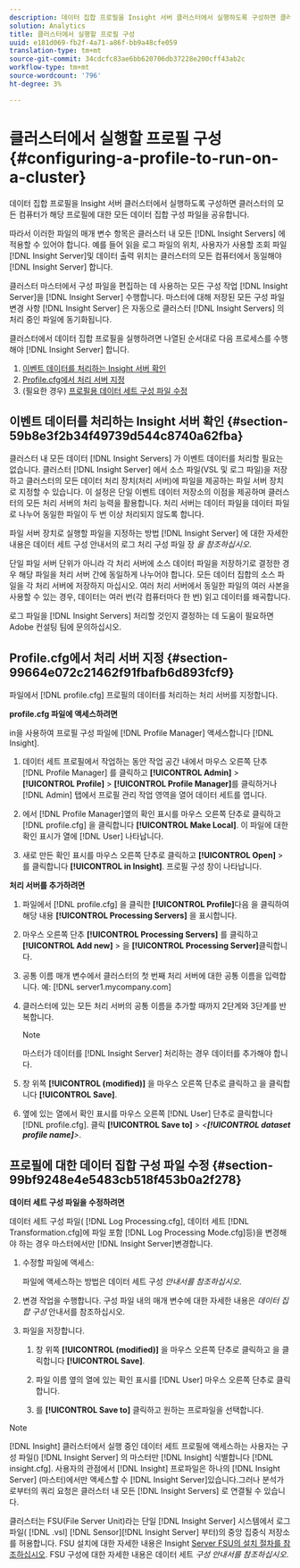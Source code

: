 ```yaml
---
description: 데이터 집합 프로필을 Insight 서버 클러스터에서 실행하도록 구성하면 클러스터의 모든 컴퓨터가 해당 프로필에 대한 모든 데이터 집합 구성 파일을 공유합니다.
solution: Analytics
title: 클러스터에서 실행할 프로필 구성
uuid: e181d069-fb2f-4a71-a86f-bb9a48cfe059
translation-type: tm+mt
source-git-commit: 34cdcfc83ae6bb620706db37228e200cff43ab2c
workflow-type: tm+mt
source-wordcount: '796'
ht-degree: 3%

---
```



# 클러스터에서 실행할 프로필 구성{#configuring-a-profile-to-run-on-a-cluster}

데이터 집합 프로필을 Insight 서버 클러스터에서 실행하도록 구성하면 클러스터의 모든 컴퓨터가 해당 프로필에 대한 모든 데이터 집합 구성 파일을 공유합니다.

따라서 이러한 파일의 매개 변수 항목은 클러스터 내 모든 [!DNL Insight Servers] 에 적용할 수 있어야 합니다. 예를 들어 읽을 로그 파일의 위치, 사용자가 사용할 조회 파일 [!DNL Insight Server]및 데이터 출력 위치는 클러스터의 모든 컴퓨터에서 동일해야 [!DNL Insight Server] 합니다.

클러스터 마스터에서 구성 파일을 편집하는 데 사용하는 모든 구성 작업 [!DNL Insight Server]을 [!DNL Insight Server] 수행합니다. 마스터에 대해 저장된 모든 구성 파일 변경 사항 [!DNL Insight Server] 은 자동으로 클러스터 [!DNL Insight Servers] 의 처리 중인 파일에 동기화됩니다.

클러스터에서 데이터 집합 프로필을 실행하려면 나열된 순서대로 다음 프로세스를 수행해야 [!DNL Insight Server] 합니다.

1. [이벤트 데이터를 처리하는 Insight 서버 확인](../../../../../../home/c-inst-svr/c-install-ins-svr/c-ins-svr-clstrs/c-inst-ins-svr-clstr/c-inst-proc-clstr/c-config-prof-run-clstr.md#section-59b8e3f2b34f49739d544c8740a62fba)
1. [Profile.cfg에서 처리 서버 지정](../../../../../../home/c-inst-svr/c-install-ins-svr/c-ins-svr-clstrs/c-inst-ins-svr-clstr/c-inst-proc-clstr/c-config-prof-run-clstr.md#section-99664e072c21462f91fbafb6d893fcf9)
1. (필요한 경우) [프로필용 데이터 세트 구성 파일 수정](../../../../../../home/c-inst-svr/c-install-ins-svr/c-ins-svr-clstrs/c-inst-ins-svr-clstr/c-inst-proc-clstr/c-config-prof-run-clstr.md#section-99bf9248e4e5483cb518f453b0a2f278)

## 이벤트 데이터를 처리하는 Insight 서버 확인 {#section-59b8e3f2b34f49739d544c8740a62fba}

클러스터 내 모든 데이터 [!DNL Insight Servers] 가 이벤트 데이터를 처리할 필요는 없습니다. 클러스터 [!DNL Insight Server] 에서 소스 파일(VSL 및 로그 파일)을 저장하고 클러스터의 모든 데이터 처리 장치(처리 서버)에 파일을 제공하는 파일 서버 장치로 지정할 수 있습니다. 이 설정은 단일 이벤트 데이터 저장소의 이점을 제공하며 클러스터의 모든 처리 서버의 처리 능력을 활용합니다. 처리 서버는 데이터 파일을 데이터 파일로 나누어 동일한 파일이 두 번 이상 처리되지 않도록 합니다.

파일 서버 장치로 실행할 파일을 지정하는 방법 [!DNL Insight Server] 에 대한 자세한 내용은 데이터 세트 구성 안내서의 로그 처리 구성 파일 장 *을 참조하십시오*.

단일 파일 서버 단위가 아니라 각 처리 서버에 소스 데이터 파일을 저장하기로 결정한 경우 해당 파일을 처리 서버 간에 동일하게 나누어야 합니다. 모든 데이터 집합의 소스 파일을 각 처리 서버에 저장하지 마십시오. 여러 처리 서버에서 동일한 파일의 여러 사본을 사용할 수 있는 경우, 데이터는 여러 번(각 컴퓨터마다 한 번) 읽고 데이터를 왜곡합니다.

로그 파일을 [!DNL Insight Servers] 처리할 것인지 결정하는 데 도움이 필요하면 Adobe 컨설팅 팀에 문의하십시오.

## Profile.cfg에서 처리 서버 지정 {#section-99664e072c21462f91fbafb6d893fcf9}

파일에서 [!DNL profile.cfg] 프로필의 데이터를 처리하는 처리 서버를 지정합니다.

**profile.cfg 파일에 액세스하려면**

in을 사용하여 프로필 구성 파일에 [!DNL Profile Manager] 액세스합니다 [!DNL Insight].

1. 데이터 세트 프로필에서 작업하는 동안 작업 공간 내에서 마우스 오른쪽 단추 [!DNL Profile Manager] 를 클릭하고 **[!UICONTROL Admin]** > **[!UICONTROL Profile]** > **[!UICONTROL Profile Manager]**&#x200B;를 클릭하거나 [!DNL Admin] 탭에서 프로필 관리 작업 영역을 열어 데이터 세트를 엽니다.

1. 에서 [!DNL Profile Manager]옆의 확인 표시를 마우스 오른쪽 단추로 클릭하고 [!DNL profile.cfg] 을 클릭합니다 **[!UICONTROL Make Local]**. 이 파일에 대한 확인 표시가 열에 [!DNL User] 나타납니다.

1. 새로 만든 확인 표시를 마우스 오른쪽 단추로 클릭하고 **[!UICONTROL Open]** > 를 클릭합니다 **[!UICONTROL in Insight]**. 프로필 구성 창이 나타납니다.

**처리 서버를 추가하려면**

1. 파일에서 [!DNL profile.cfg] 을 클릭한 **[!UICONTROL Profile]**&#x200B;다음 을 클릭하여 해당 내용 **[!UICONTROL Processing Servers]** 을 표시합니다.

1. 마우스 오른쪽 단추 **[!UICONTROL Processing Servers]** 를 클릭하고 **[!UICONTROL Add new]** > 을 **[!UICONTROL Processing Server]**&#x200B;클릭합니다.

1. 공통 이름 매개 변수에서 클러스터의 첫 번째 처리 서버에 대한 공통 이름을 입력합니다. 예: [!DNL server1.mycompany.com]
1. 클러스터에 있는 모든 처리 서버의 공통 이름을 추가할 때까지 2단계와 3단계를 반복합니다.

   >[!NOTE]
   >
   >마스터가 데이터를 [!DNL Insight Server] 처리하는 경우 데이터를 추가해야 합니다.

1. 창 위쪽 **[!UICONTROL (modified)]** 을 마우스 오른쪽 단추로 클릭하고 을 클릭합니다 **[!UICONTROL Save]**.

1. 옆에 있는 열에서 확인 표시를 마우스 오른쪽 [!DNL User] 단추로 클릭합니다 [!DNL profile.cfg]. 클릭 **[!UICONTROL Save to]** > *&lt;**[!UICONTROL dataset profile name]**>*.

## 프로필에 대한 데이터 집합 구성 파일 수정 {#section-99bf9248e4e5483cb518f453b0a2f278}

**데이터 세트 구성 파일을 수정하려면**

데이터 세트 구성 파일( [!DNL Log Processing.cfg], 데이터 세트 [!DNL Transformation.cfg]에 파일 포함 [!DNL Log Processing Mode.cfg]등)을 변경해야 하는 경우 마스터에서만 [!DNL Insight Server]변경합니다.

1. 수정할 파일에 액세스:

   파일에 액세스하는 방법은 데이터 세트 구성 *안내서를 참조하십시오*.
1. 변경 작업을 수행합니다. 구성 파일 내의 매개 변수에 대한 자세한 내용은 *데이터 집합 구성* 안내서를 참조하십시오.
1. 파일을 저장합니다.

   1. 창 위쪽 **[!UICONTROL (modified)]** 을 마우스 오른쪽 단추로 클릭하고 을 클릭합니다 **[!UICONTROL Save]**.

   1. 파일 이름 옆의 열에 있는 확인 표시를 [!DNL User] 마우스 오른쪽 단추로 클릭합니다.
   1. 를 **[!UICONTROL Save to]** 클릭하고 원하는 프로파일을 선택합니다.

>[!NOTE]
>
>[!DNL Insight] 클러스터에서 실행 중인 데이터 세트 프로필에 액세스하는 사용자는 구성 파일() [!DNL Insight Server] 의 마스터만 [!DNL Insight] 식별합니다 [!DNL insight.cfg]. 사용자의 관점에서 [!DNL Insight] 프로파일은 하나의 [!DNL Insight Server] (마스터)에서만 액세스할 수 [!DNL Insight Server]있습니다.그러나 분석가로부터의 쿼리 요청은 클러스터 내 모든 [!DNL Insight Servers] 로 연결될 수 있습니다.

클러스터는 FSU(File Server Unit)라는 단일 [!DNL Insight Server] 시스템에서 로그 파일( [!DNL .vsl] [!DNL Sensor][!DNL Insight Server] 부터)의 중앙 집중식 저장소를 허용합니다. FSU 설치에 대한 자세한 내용은 Insight [Server FSU의 설치 절차를 참조하십시오](../../../../../../home/c-inst-svr/c-install-ins-svr/t-inst-proc-fsu.md#task-e4a4a791b6694119ba45b36f3e573016). FSU 구성에 대한 자세한 내용은 데이터 세트 *구성 안내서를 참조하십시오*.

